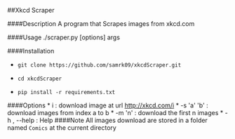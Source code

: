 ##Xkcd Scraper

####Description
A program that Scrapes images from xkcd.com

####Usage
./scraper.py [options] args

####Installation

* `git clone https://github.com/samrk09/xkcdScraper.git`

* `cd xkcdScraper`

* `pip install -r requirements.txt`

####Options
	*  i : download image at url http://xkcd.com/i
	* -s 'a' 'b' : download images from index a to b
	* -m 'n' : download the first n images 
	* -h , --help : Help
####Note
All images download are stored in a folder named `Comics` at the current directory
